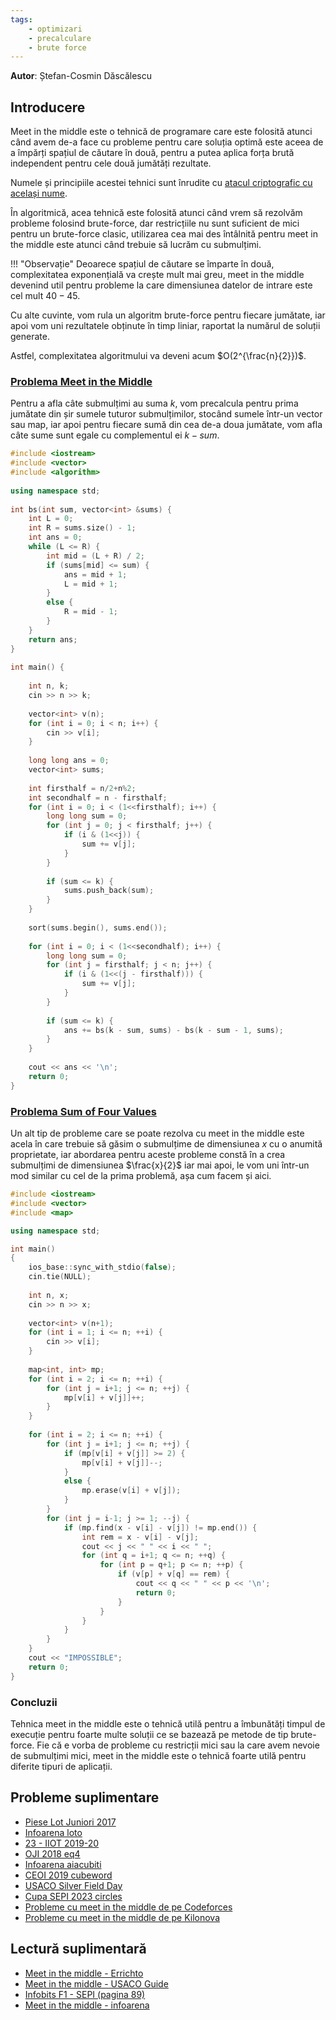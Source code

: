 ```yaml
---
tags:
    - optimizari
    - precalculare
    - brute force
---
```

**Autor**: Ștefan-Cosmin Dăscălescu

## Introducere

Meet in the middle este o tehnică de programare care este folosită atunci când avem de-a face cu probleme pentru care soluția optimă este aceea de a împărți spațiul de căutare în două, pentru a putea aplica forța brută independent pentru cele două jumătăți rezultate. 

Numele și principiile acestei tehnici sunt înrudite cu [atacul criptografic cu același nume](https://en.wikipedia.org/wiki/Meet-in-the-middle_attack).

În algoritmică, acea tehnică este folosită atunci când vrem să rezolvăm probleme folosind brute-force, dar restricțiile nu sunt suficient de mici pentru un brute-force clasic, utilizarea cea mai des întâlnită pentru meet in the middle este atunci când trebuie să lucrăm cu submulțimi.

!!! "Observație"
    Deoarece spațiul de căutare se împarte în două, complexitatea exponențială va crește mult mai greu, meet in the middle devenind util pentru probleme la care dimensiunea datelor de intrare este cel mult $40-45$.

Cu alte cuvinte, vom rula un algoritm brute-force pentru fiecare jumătate, iar apoi vom uni rezultatele obținute în timp liniar, raportat la numărul de soluții generate.

Astfel, complexitatea algoritmului va deveni acum $O(2^{\frac{n}{2}})$.

### [Problema Meet in the Middle](https://cses.fi/problemset/task/1628/)

Pentru a afla câte submulțimi au suma $k$, vom precalcula pentru prima jumătate din șir sumele tuturor submulțimilor, stocând sumele într-un vector sau map, iar apoi pentru fiecare sumă din cea de-a doua jumătate, vom afla câte sume sunt egale cu complementul ei $k - sum$. 

```cpp
#include <iostream>
#include <vector>
#include <algorithm>
 
using namespace std;
 
int bs(int sum, vector<int> &sums) {
    int L = 0;
    int R = sums.size() - 1;
    int ans = 0;
    while (L <= R) {
        int mid = (L + R) / 2;
        if (sums[mid] <= sum) {
            ans = mid + 1;
            L = mid + 1;
        }
        else {
            R = mid - 1;
        }
    }
    return ans;
}
 
int main() {
 
    int n, k;
    cin >> n >> k;
    
    vector<int> v(n);
    for (int i = 0; i < n; i++) {
        cin >> v[i];
    }
    
    long long ans = 0;
    vector<int> sums;
    
    int firsthalf = n/2+n%2;
    int secondhalf = n - firsthalf;
    for (int i = 0; i < (1<<firsthalf); i++) {
        long long sum = 0;
        for (int j = 0; j < firsthalf; j++) {
            if (i & (1<<j)) {
                sum += v[j];
            }
        }
        
        if (sum <= k) {
            sums.push_back(sum);
        }
    }
    
    sort(sums.begin(), sums.end());
    
    for (int i = 0; i < (1<<secondhalf); i++) {
        long long sum = 0;
        for (int j = firsthalf; j < n; j++) {
            if (i & (1<<(j - firsthalf))) {
                sum += v[j];
            }
        }
        
        if (sum <= k) {
            ans += bs(k - sum, sums) - bs(k - sum - 1, sums);
        }
    }
    
    cout << ans << '\n';
    return 0;
}
```

### [Problema Sum of Four Values](https://cses.fi/problemset/task/1642/)

Un alt tip de probleme care se poate rezolva cu meet in the middle este acela în care trebuie să găsim o submulțime de dimensiunea $x$ cu o anumită proprietate, iar abordarea pentru aceste probleme constă în a crea submulțimi de dimensiunea $\frac{x}{2}$ iar mai apoi, le vom uni într-un mod similar cu cel de la prima problemă, așa cum facem și aici.

```cpp
#include <iostream>
#include <vector>
#include <map>

using namespace std;

int main()
{
    ios_base::sync_with_stdio(false);
    cin.tie(NULL);
    
    int n, x;
    cin >> n >> x;
    
    vector<int> v(n+1);
    for (int i = 1; i <= n; ++i) {
        cin >> v[i];
    }
        
    map<int, int> mp;
    for (int i = 2; i <= n; ++i) {
        for (int j = i+1; j <= n; ++j) {
            mp[v[i] + v[j]]++;
        }
    }
    
    for (int i = 2; i <= n; ++i) {
        for (int j = i+1; j <= n; ++j) {
            if (mp[v[i] + v[j]] >= 2) {
                mp[v[i] + v[j]]--;
            }
            else {
                mp.erase(v[i] + v[j]);
            }
        }
        for (int j = i-1; j >= 1; --j) {
            if (mp.find(x - v[i] - v[j]) != mp.end()) {
                int rem = x - v[i] - v[j];
                cout << j << " " << i << " ";
                for (int q = i+1; q <= n; ++q) {
                    for (int p = q+1; p <= n; ++p) {
                        if (v[p] + v[q] == rem) {
                            cout << q << " " << p << '\n';
                            return 0;
                        }
                    }
                }
            }
        }
    }
    cout << "IMPOSSIBLE";
    return 0;
}
```

### Concluzii 

Tehnica meet in the middle este o tehnică utilă pentru a îmbunătăți timpul de execuție pentru foarte multe soluții ce se bazează pe metode de tip brute-force. Fie că e vorba de probleme cu restricții mici sau la care avem nevoie de submulțimi mici, meet in the middle este o tehnică foarte utilă pentru diferite tipuri de aplicații.

## Probleme suplimentare 

* [Piese Lot Juniori 2017](https://kilonova.ro/problems/1691)
* [Infoarena loto](https://www.infoarena.ro/problema/loto)
* [23 - IIOT 2019-20](https://kilonova.ro/problems/1613/)
* [OJI 2018 eq4](https://kilonova.ro/problems/901)
* [Infoarena aiacubiti](https://www.infoarena.ro/problema/aiacubiti)
* [CEOI 2019 cubeword](https://codeforces.com/contest/1192/problem/C)
* [USACO Silver Field Day](https://usaco.org/index.php?page=viewproblem2&cpid=1327)
* [Cupa SEPI 2023 circles](https://kilonova.ro/problems/990)
* [Probleme cu meet in the middle de pe Codeforces](https://codeforces.com/problemset?tags=meet-in-the-middle)
* [Probleme cu meet in the middle de pe Kilonova](https://kilonova.ro/tags/348)

## Lectură suplimentară 

* [Meet in the middle - Errichto](https://codeforces.com/blog/entry/95571)
* [Meet in the middle - USACO Guide](https://usaco.guide/gold/meet-in-the-middle?lang=cpp)
* [Infobits F1 - SEPI (pagina 89)](https://sepi.ro/assets/upload-file/infobits-f1.pdf)
* [Meet in the middle - infoarena](https://www.infoarena.ro/blog/meet-in-the-middle)